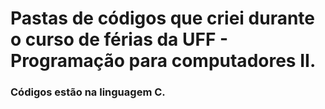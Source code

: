 <h1>Pastas de códigos que criei durante o curso de férias da UFF - Programação para computadores II.</h1>
<h3>Códigos estão na linguagem C.</h3>